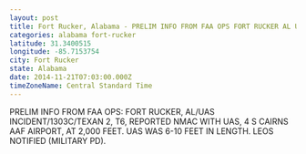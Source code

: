 ```yaml
---
layout: post
title: Fort Rucker, Alabama - PRELIM INFO FROM FAA OPS FORT RUCKER AL UAS INCIDENT 1303C TEXAN 2 T6 REPORTED
categories: alabama fort-rucker
latitude: 31.3400515
longitude: -85.7153754
city: Fort Rucker
state: Alabama
date: 2014-11-21T07:03:00.000Z
timeZoneName: Central Standard Time
---
```


PRELIM INFO FROM FAA OPS: FORT RUCKER, AL/UAS INCIDENT/1303C/TEXAN 2, T6, REPORTED NMAC WITH UAS, 4 S CAIRNS AAF AIRPORT, AT 2,000 FEET. UAS WAS 6-10 FEET IN LENGTH. LEOS NOTIFIED (MILITARY PD).